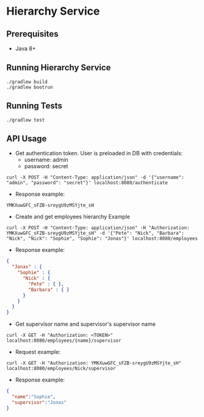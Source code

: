 # Hierarchy Service

## Prerequisites

- Java 8+

## Running Hierarchy Service

```shell script
./gradlew build
./gradlew bootrun
```

## Running Tests

```shell script
./gradlew test
```

## API Usage

- Get authentication token. User is preloaded in DB with credentials: 
    - username: admin
    - password: secret
    
```shell script
curl -X POST -H "Content-Type: application/json" -d '{"username": "admin", "password": "secret"}' localhost:8080/authenticate
```
    
- Response example:
    
```
YMKXuwGFC_sFZB-sreygU9zMSYjte_sH
```

- Create and get employees hierarchy Example

```shell script
curl -X POST -H "Content-Type: application/json" -H "Authorization: YMKXuwGFC_sFZB-sreygU9zMSYjte_sH" -d '{"Pete": "Nick", "Barbara": "Nick", "Nick": "Sophie", "Sophie": "Jonas"}' localhost:8080/employees
```

- Response example:
    
```json
{
  "Jonas" : {
    "Sophie" : {
      "Nick" : {
        "Pete" : { },
        "Barbara" : { }
      }
    }
  }
}
```

- Get supervisor name and supervisor's supervisor name

```shell script
curl -X GET -H "Authorization: <TOKEN>" localhost:8080/employees/{name}/supervisor
```

- Request example:

```shell script
curl -X GET -H "Authorization: YMKXuwGFC_sFZB-sreygU9zMSYjte_sH" localhost:8080/employees/Nick/supervisor
```

- Response example:
    
```json
{
  "name":"Sophie",
  "supervisor":"Jonas"
}
```
